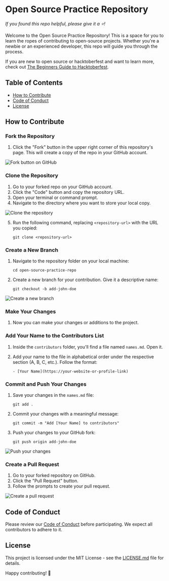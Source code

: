 # Open Source Practice Repository

_If you found this repo helpful, please give it a ⭐!_

Welcome to the Open Source Practice Repository! This is a space for you to learn the ropes of contributing to open-source projects. Whether you're a newbie or an experienced developer, this repo will guide you through the process.

If you are new to open source or hacktoberfest and want to learn more, check out [The Beginners Guide to Hacktoberfest](https://blog.timonwa.com/series/the-beginners-guide-to-hacktoberfest).

## Table of Contents

- [How to Contribute](#how-to-contribute)
- [Code of Conduct](#code-of-conduct)
- [License](#license)

## How to Contribute

### Fork the Repository

1. Click the "Fork" button in the upper right corner of this repository's page. This will create a copy of the repo in your GitHub account.

![Fork button on GitHub](./images/image1.png)

### Clone the Repository

1. Go to your forked repo on your GitHub account.
2. Click the "Code" button and copy the repository URL.
3. Open your terminal or command prompt.
4. Navigate to the directory where you want to store your local copy.

![Clone the repository](./images/image2.png)

5. Run the following command, replacing `<repository-url>` with the URL you copied:
   
   ```
   git clone <repository-url>
   ```

### Create a New Branch

1. Navigate to the repository folder on your local machine:
   
   ```
   cd open-source-practice-repo
   ```
   
2. Create a new branch for your contribution. Give it a descriptive name:
   
   ```
   git checkout -b add-john-doe
   ```

![Create a new branch](./images/image3.png)

### Make Your Changes

1. Now you can make your changes or additions to the project.

### Add Your Name to the Contributors List

1. Inside the `contributors` folder, you'll find a file named `names.md`. Open it.

2. Add your name to the file in alphabetical order under the respective section (A, B, C, etc.). Follow the format:
   
   ```
   - [Your Name](https://your-website-or-profile-link)
   ```

### Commit and Push Your Changes

1. Save your changes in the `names.md` file:

   ```
   git add .
   ```

2. Commit your changes with a meaningful message:

   ```
   git commit -m "Add [Your Name] to contributors"
   ```

3. Push your changes to your GitHub fork:
   ```
   git push origin add-john-doe
   ```

![Push your changes](./images/image4.png)

### Create a Pull Request

1. Go to your forked repository on GitHub.
2. Click the "Pull Request" button.
3. Follow the prompts to create your pull request.

![Create a pull request](./images/image5.png)

## Code of Conduct

Please review our [Code of Conduct](CODE_OF_CONDUCT.md) before participating. We expect all contributors to adhere to it.

## License

This project is licensed under the MIT License - see the [LICENSE.md](LICENSE) file for details.

Happy contributing! 🚀
